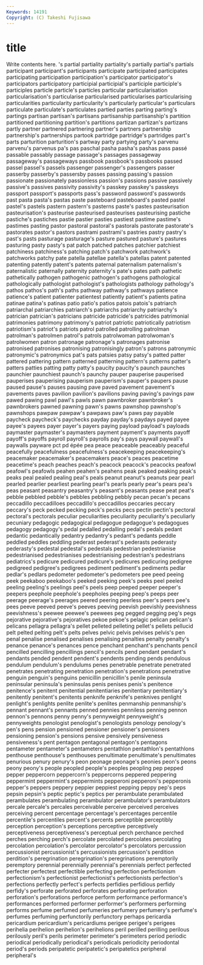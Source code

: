 ```yaml
---
Keywords: 14191 
Copyright: (C) Takeshi Fujisawa
---
```


# title

Write contents here.
's partial partiality partiality's partially partial's partials participant participant's
participants participate participated participates participating participation participation's participator participator's participators
participatory participial participial's participle participle's participles particle particle's particles particular
particularisation particularisation's particularise particularised particularises particularising particularities particularity particularity's particularly
particular's particulars particulate particulate's particulates partied parties parting parting's partings
partisan partisan's partisans partisanship partisanship's partition partitioned partitioning partition's partitions
partizan partizan's partizans partly partner partnered partnering partner's partners partnership
partnership's partnerships partook partridge partridge's partridges part's parts parturition parturition's
partway party partying party's parvenu parvenu's parvenus pa's pas paschal
pasha pasha's pashas pass passé passable passably passage passage's passages
passageway passageway's passageways passbook passbook's passbooks passed passel passel's passels
passenger passenger's passengers passer passerby passerby's passersby passes passing passing's
passion passionate passionately passionless passion's passions passive passively passive's passives
passivity passivity's passkey passkey's passkeys passport passport's passports pass's password
password's passwords past pasta pasta's pastas paste pasteboard pasteboard's pasted
pastel pastel's pastels pastern pastern's pasterns paste's pastes pasteurisation pasteurisation's
pasteurise pasteurised pasteurises pasteurising pastiche pastiche's pastiches pastie pastier pasties
pastiest pastime pastime's pastimes pasting pastor pastoral pastoral's pastorals pastorate
pastorate's pastorates pastor's pastors pastrami pastrami's pastries pastry pastry's past's
pasts pasturage pasturage's pasture pastured pasture's pastures pasturing pasty pasty's
pat patch patched patches patchier patchiest patchiness patchiness's patching patch's
patchwork patchwork's patchworks patchy pate patella patellae patella's patellas patent
patented patenting patently patent's patents paternal paternalism paternalism's paternalistic paternally
paternity paternity's pate's pates path pathetic pathetically pathogen pathogenic pathogen's
pathogens pathological pathologically pathologist pathologist's pathologists pathology pathology's pathos pathos's
path's paths pathway pathway's pathways patience patience's patient patienter patientest
patiently patient's patients patina patinae patina's patinas patio patio's patios
patois patois's patriarch patriarchal patriarchies patriarch's patriarchs patriarchy patriarchy's patrician
patrician's patricians patricide patricide's patricides patrimonial patrimonies patrimony patrimony's patriot
patriotic patriotically patriotism patriotism's patriot's patriots patrol patrolled patrolling patrolman
patrolman's patrolmen patrol's patrols patrolwoman patrolwoman's patrolwomen patron patronage patronage's
patronages patronise patronised patronises patronising patronisingly patron's patrons patronymic patronymic's
patronymics pat's pats patsies patsy patsy's patted patter pattered pattering
pattern patterned patterning pattern's patterns patter's patters patties patting patty
patty's paucity paucity's paunch paunches paunchier paunchiest paunch's paunchy pauper
pauperise pauperised pauperises pauperising pauperism pauperism's pauper's paupers pause paused
pause's pauses pausing pave paved pavement pavement's pavements paves pavilion
pavilion's pavilions paving paving's pavings paw pawed pawing pawl pawl's
pawls pawn pawnbroker pawnbroker's pawnbrokers pawned pawning pawn's pawns pawnshop
pawnshop's pawnshops pawpaw pawpaw's pawpaws paw's paws pay payable paycheck
paycheck's paychecks payday payday's paydays payed payee payee's payees payer
payer's payers paying payload payload's payloads paymaster paymaster's paymasters payment
payment's payments payoff payoff's payoffs payroll payroll's payrolls pay's pays
paywall paywall's paywalls payware pct pd épée pea peace peaceable
peaceably peaceful peacefully peacefulness peacefulness's peacekeeping peacekeeping's peacemaker peacemaker's peacemakers
peace's peaces peacetime peacetime's peach peaches peach's peacock peacock's peacocks
peafowl peafowl's peafowls peahen peahen's peahens peak peaked peaking peak's
peaks peal pealed pealing peal's peals peanut peanut's peanuts pear
pearl pearled pearlier pearliest pearling pearl's pearls pearly pear's pears
pea's peas peasant peasantry peasantry's peasant's peasants pease peat peat's
pebble pebbled pebble's pebbles pebbling pebbly pecan pecan's pecans peccadillo
peccadilloes peccadillo's peccadillos peccaries peccary peccary's peck pecked pecking peck's
pecks pecs pectin pectin's pectoral pectoral's pectorals peculiar peculiarities peculiarity
peculiarity's peculiarly pecuniary pedagogic pedagogical pedagogue pedagogue's pedagogues pedagogy pedagogy's
pedal pedalled pedalling pedal's pedals pedant pedantic pedantically pedantry pedantry's
pedant's pedants peddle peddled peddles peddling pederast pederast's pederasts pederasty
pederasty's pedestal pedestal's pedestals pedestrian pedestrianise pedestrianised pedestrianises pedestrianising pedestrian's
pedestrians pediatrics's pedicure pedicured pedicure's pedicures pedicuring pedigree pedigreed pedigree's
pedigrees pediment pediment's pediments pedlar pedlar's pedlars pedometer pedometer's pedometers
pee peed peeing peek peekaboo peekaboo's peeked peeking peek's peeks
peel peeled peeling peeling's peelings peel's peels peep peeped peeper
peeper's peepers peephole peephole's peepholes peeping peep's peeps peer peerage
peerage's peerages peered peering peerless peer's peers pee's pees peeve
peeved peeve's peeves peeving peevish peevishly peevishness peevishness's peewee peewee's
peewees peg pegged pegging peg's pegs pejorative pejorative's pejoratives pekoe
pekoe's pelagic pelican pelican's pelicans pellagra pellagra's pellet pelleted pelleting
pellet's pellets pellucid pelt pelted pelting pelt's pelts pelves pelvic
pelvis pelvises pelvis's pen penal penalise penalised penalises penalising penalties
penalty penalty's penance penance's penances pence penchant penchant's penchants pencil
pencilled pencilling pencillings pencil's pencils pend pendant pendant's pendants pended
pendent pendent's pendents pending pends pendulous pendulum pendulum's pendulums penes
penetrable penetrate penetrated penetrates penetrating penetration penetration's penetrations penetrative penguin
penguin's penguins penicillin penicillin's penile peninsula peninsular peninsula's peninsulas penis
penises penis's penitence penitence's penitent penitential penitentiaries penitentiary penitentiary's penitently
penitent's penitents penknife penknife's penknives penlight penlight's penlights penlite penlite's
penlites penmanship penmanship's pennant pennant's pennants penned pennies penniless penning
pennon pennon's pennons penny penny's pennyweight pennyweight's pennyweights penologist penologist's
penologists penology penology's pen's pens pension pensioned pensioner pensioner's pensioners
pensioning pension's pensions pensive pensively pensiveness pensiveness's pent pentagon pentagonal
pentagon's pentagons pentameter pentameter's pentameters pentathlon pentathlon's pentathlons penthouse penthouse's
penthouses penultimate penultimate's penultimates penurious penury penury's peon peonage peonage's
peonies peon's peons peony peony's people peopled people's peoples peopling
pep pepped pepper peppercorn peppercorn's peppercorns peppered peppering peppermint peppermint's
peppermints pepperoni pepperoni's pepperonis pepper's peppers peppery peppier peppiest pepping
peppy pep's peps pepsin pepsin's peptic peptic's peptics per perambulate
perambulated perambulates perambulating perambulator perambulator's perambulators percale percale's percales perceivable
perceive perceived perceives perceiving percent percentage percentage's percentages percentile percentile's
percentiles percent's percents perceptible perceptibly perception perception's perceptions perceptive perceptively
perceptiveness perceptiveness's perceptual perch perchance perched perches perching perch's percolate
percolated percolates percolating percolation percolation's percolator percolator's percolators percussion percussionist
percussionist's percussionists percussion's perdition perdition's peregrination peregrination's peregrinations peremptorily peremptory
perennial perennially perennial's perennials perfect perfected perfecter perfectest perfectible perfecting
perfection perfectionism perfectionism's perfectionist perfectionist's perfectionists perfection's perfections perfectly perfect's
perfects perfidies perfidious perfidy perfidy's perforate perforated perforates perforating perforation
perforation's perforations perforce perform performance performance's performances performed performer performer's
performers performing performs perfume perfumed perfumeries perfumery perfumery's perfume's perfumes
perfuming perfunctorily perfunctory perhaps pericardia pericardium pericardium's pericardiums perigee perigee's
perigees perihelia perihelion perihelion's perihelions peril perilled perilling perilous perilously
peril's perils perimeter perimeter's perimeters period periodic periodical periodically periodical's
periodicals periodicity periodontal period's periods peripatetic peripatetic's peripatetics peripheral peripheral's
